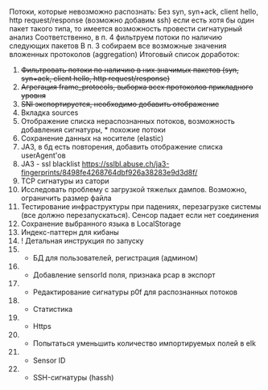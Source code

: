 Потоки, которые невозможно распознать:
Без syn, syn+ack, client hello, http request/response (возможно добавим ssh) 
если есть хотя бы один пакет такого типа, то имеется возможность провести сигнатурный анализ
Соответственно, в п. 4 фильтруем потоки по наличию следующих пакетов
В п. 3 собираем все возможные значения вложенных протоколов (aggregation)
Итоговый список доработок:
1) ~~Фильтровать потоки по наличию в них значимых пакетов (syn, syn+ack, client hello, http request/response)~~
2) ~~Агрегация frame_protocols, выборка всех протоколов прикладного уровня~~
3) ~~SNI экспортируется, необходимо добавить отображение~~
4) Вкладка sources
5) Отображение списка нераспознанных потоков, возможность добавления сигнатуры, * похожие потоки
6) Сохранение данных на носителе (elastic)
7) JA3, в бд есть повторения, добавить отображение списка userAgent'ов
8) JA3 - ssl blacklist https://sslbl.abuse.ch/ja3-fingerprints/8498fe4268764dbf926a38283e9d3d8f/
9) TCP сигнатуры из сатори
10) Исследовать проблему с загрузкой тяжелых дампов. Возможно, ограничить размер файла
11) Тестирование инфраструктуры при падениях, перезагрузке системы (все должно перезапускаться). Сенсор падает если нет соединения
12) Сохранение выбранного языка в LocalStorage
13) Индекс-паттерн для кибаны
14) ! Детальная инструкция по запуску
15) * БД для пользователей, регистрация (админом)
16) * Добавление sensorId поля, признака pcap в экспорт
17) * Редактирование сигнатуры p0f для распознанных потоков
18) * Статистика 
19) * Https
20) * Попытаться уменьшить количество импортируемых полей в elk
21) * Sensor ID
22) * SSH-сигнатуры (hassh)
